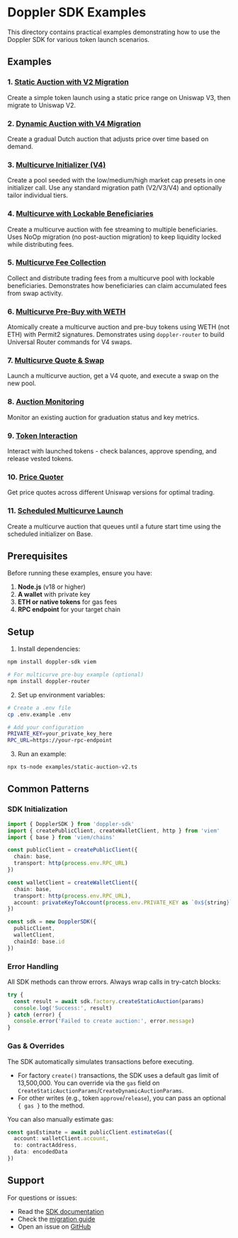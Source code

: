 # Doppler SDK Examples

This directory contains practical examples demonstrating how to use the Doppler SDK for various token launch scenarios.

## Examples

### 1. [Static Auction with V2 Migration](./static-auction-v2.ts)
Create a simple token launch using a static price range on Uniswap V3, then migrate to Uniswap V2.

### 2. [Dynamic Auction with V4 Migration](./dynamic-auction-v4.ts)
Create a gradual Dutch auction that adjusts price over time based on demand.

### 3. [Multicurve Initializer (V4)](./multicurve-initializer.ts)
Create a pool seeded with the low/medium/high market cap presets in one initializer call. Use any standard migration path (V2/V3/V4) and optionally tailor individual tiers.

### 4. [Multicurve with Lockable Beneficiaries](./multicurve-lockable-beneficiaries.ts)
Create a multicurve auction with fee streaming to multiple beneficiaries. Uses NoOp migration (no post-auction migration) to keep liquidity locked while distributing fees.

### 5. [Multicurve Fee Collection](./multicurve-collect-fees.ts)
Collect and distribute trading fees from a multicurve pool with lockable beneficiaries. Demonstrates how beneficiaries can claim accumulated fees from swap activity.

### 6. [Multicurve Pre-Buy with WETH](./multicurve-prebuy-weth.ts)
Atomically create a multicurve auction and pre-buy tokens using WETH (not ETH) with Permit2 signatures. Demonstrates using `doppler-router` to build Universal Router commands for V4 swaps.

### 7. [Multicurve Quote & Swap](./multicurve-quote-and-swap.ts)
Launch a multicurve auction, get a V4 quote, and execute a swap on the new pool.

### 8. [Auction Monitoring](./auction-monitoring.ts)
Monitor an existing auction for graduation status and key metrics.

### 9. [Token Interaction](./token-interaction.ts)
Interact with launched tokens - check balances, approve spending, and release vested tokens.

### 10. [Price Quoter](./price-quoter.ts)
Get price quotes across different Uniswap versions for optimal trading.

### 11. [Scheduled Multicurve Launch](./multicurve-scheduled-launch.ts)
Create a multicurve auction that queues until a future start time using the scheduled initializer on Base.

## Prerequisites

Before running these examples, ensure you have:

1. **Node.js** (v18 or higher)
2. **A wallet** with private key
3. **ETH or native tokens** for gas fees
4. **RPC endpoint** for your target chain

## Setup

1. Install dependencies:
```bash
npm install doppler-sdk viem

# For multicurve pre-buy example (optional)
npm install doppler-router
```

2. Set up environment variables:
```bash
# Create a .env file
cp .env.example .env

# Add your configuration
PRIVATE_KEY=your_private_key_here
RPC_URL=https://your-rpc-endpoint
```

3. Run an example:
```bash
npx ts-node examples/static-auction-v2.ts
```

## Common Patterns

### SDK Initialization
```typescript
import { DopplerSDK } from 'doppler-sdk'
import { createPublicClient, createWalletClient, http } from 'viem'
import { base } from 'viem/chains'

const publicClient = createPublicClient({
  chain: base,
  transport: http(process.env.RPC_URL)
})

const walletClient = createWalletClient({
  chain: base,
  transport: http(process.env.RPC_URL),
  account: privateKeyToAccount(process.env.PRIVATE_KEY as `0x${string}`)
})

const sdk = new DopplerSDK({
  publicClient,
  walletClient,
  chainId: base.id
})
```

### Error Handling
All SDK methods can throw errors. Always wrap calls in try-catch blocks:

```typescript
try {
  const result = await sdk.factory.createStaticAuction(params)
  console.log('Success:', result)
} catch (error) {
  console.error('Failed to create auction:', error.message)
}
```

### Gas & Overrides
The SDK automatically simulates transactions before executing.
- For factory `create()` transactions, the SDK uses a default gas limit of 13,500,000. You can override via the `gas` field on `CreateStaticAuctionParams`/`CreateDynamicAuctionParams`.
- For other writes (e.g., token `approve`/`release`), you can pass an optional `{ gas }` to the method.

You can also manually estimate gas:

```typescript
const gasEstimate = await publicClient.estimateGas({
  account: walletClient.account,
  to: contractAddress,
  data: encodedData
})
```

## Support

For questions or issues:
- Read the [SDK documentation](../README.md)
- Check the [migration guide](../docs/MIGRATION.md)
- Open an issue on [GitHub](https://github.com/doppler-sdk/issues)
